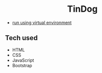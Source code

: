
<b><h1 style="text-align: center;">TinDog</h1></b>

- [run using virtual environment](http://localhost:63342/TinDog/templates/index.html?_ijt=gutn5khs9pvkaaj2ldia2iuegl&_ij_reload=RELOAD_ON_SAVE)


## Tech used
* HTML
* CSS
* JavaScript
* Bootstrap

